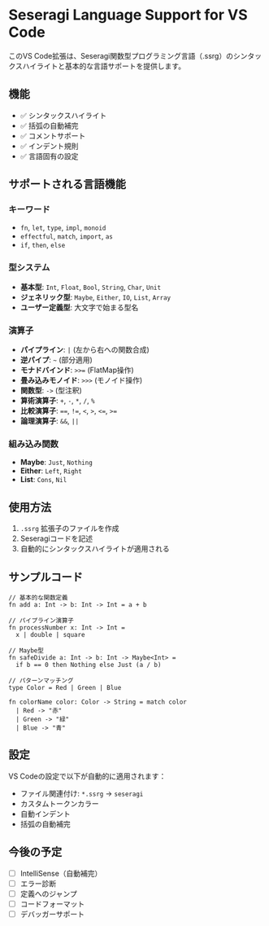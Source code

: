 # Seseragi Language Support for VS Code

このVS Code拡張は、Seseragi関数型プログラミング言語（.ssrg）のシンタックスハイライトと基本的な言語サポートを提供します。

## 機能

- ✅ シンタックスハイライト
- ✅ 括弧の自動補完
- ✅ コメントサポート
- ✅ インデント規則
- ✅ 言語固有の設定

## サポートされる言語機能

### キーワード
- `fn`, `let`, `type`, `impl`, `monoid`
- `effectful`, `match`, `import`, `as`
- `if`, `then`, `else`

### 型システム
- **基本型**: `Int`, `Float`, `Bool`, `String`, `Char`, `Unit`
- **ジェネリック型**: `Maybe`, `Either`, `IO`, `List`, `Array`
- **ユーザー定義型**: 大文字で始まる型名

### 演算子
- **パイプライン**: `|` (左から右への関数合成)
- **逆パイプ**: `~` (部分適用)
- **モナドバインド**: `>>=` (FlatMap操作)
- **畳み込みモノイド**: `>>>` (モノイド操作)
- **関数型**: `->` (型注釈)
- **算術演算子**: `+`, `-`, `*`, `/`, `%`
- **比較演算子**: `==`, `!=`, `<`, `>`, `<=`, `>=`
- **論理演算子**: `&&`, `||`

### 組み込み関数
- **Maybe**: `Just`, `Nothing`
- **Either**: `Left`, `Right`
- **List**: `Cons`, `Nil`

## 使用方法

1. `.ssrg` 拡張子のファイルを作成
2. Seseragiコードを記述
3. 自動的にシンタックスハイライトが適用される

## サンプルコード

```seseragi
// 基本的な関数定義
fn add a: Int -> b: Int -> Int = a + b

// パイプライン演算子
fn processNumber x: Int -> Int = 
  x | double | square

// Maybe型
fn safeDivide a: Int -> b: Int -> Maybe<Int> =
  if b == 0 then Nothing else Just (a / b)

// パターンマッチング
type Color = Red | Green | Blue

fn colorName color: Color -> String = match color
  | Red -> "赤"
  | Green -> "緑" 
  | Blue -> "青"
```

## 設定

VS Codeの設定で以下が自動的に適用されます：

- ファイル関連付け: `*.ssrg` → `seseragi`
- カスタムトークンカラー
- 自動インデント
- 括弧の自動補完

## 今後の予定

- [ ] IntelliSense（自動補完）
- [ ] エラー診断
- [ ] 定義へのジャンプ
- [ ] コードフォーマット
- [ ] デバッガーサポート